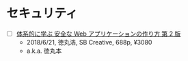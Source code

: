 # セキュリティ

- [ ] [体系的に学ぶ 安全な Web アプリケーションの作り方 第 2 版](https://www.amazon.co.jp/dp/B07DVY4H3M)
  - 2018/6/21, 徳丸浩, SB Creative, 688p, ¥3080
  - a.k.a. 徳丸本
